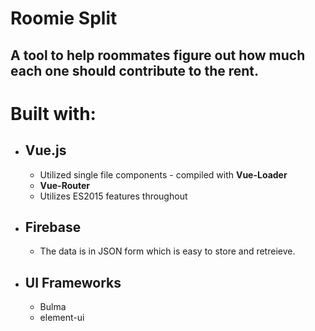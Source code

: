 # Roomie Split

## A tool to help roommates figure out how much each one should contribute to the rent.

Built with:
======
- ## Vue.js
    - Utilized single file components - compiled with __Vue-Loader__
    -  __Vue-Router__ 
    - Utilizes ES2015 features throughout
- ## Firebase
    - The data is in JSON form which is easy to store and retreieve.


- ## UI Frameworks
    - Bulma
    - element-ui

